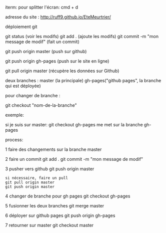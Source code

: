 iterm: pour splitter l'écran: cmd + d

adresse du site : http://ruff9.github.io/EteMeurtrier/

déploiement git

git status
	(voir les modifs)
git add . 
	(ajoute les modifs)
git commit -m "mon message de modif"
	(fait un commit)

git push origin master
	(push sur github)

git push origin gh-pages
	(push sur le site en ligne)

git pull origin master
	(récupère les données sur Github)

deux branches : 
	master (la principale)
	gh-pages("github pages", la branche qui est déployée)

pour changer de branche :

git checkout "nom-de-la-branche"

exemple: 

si je suis sur master:
git checkout gh-pages
me met sur la branche gh-pages


process:

1 faire des changements sur la branche master

2 faire un commit
	git add . 
	git commit -m "mon message de modif"

3 pusher vers github
	git push origin master

	si nécessaire, faire un pull
	git pull origin master
	git push origin master

4 changer de branche pour gh pages
	git checkout gh-pages

5 fusionner les deux branches
	git merge master

6 déployer sur github pages
	git push origin gh-pages
	
7 retourner sur master
	git checkout master